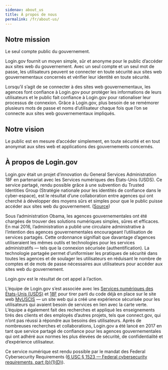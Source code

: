 ```yaml
---
sidenav: about_us
title: À propos de nous
permalink: /fr/about-us/
---
```

## Notre mission

Le seul compte public du gouvernement.

Login.gov fournit un moyen simple, sûr et anonyme pour le public d’accéder aux sites web du gouvernement. Avec un seul compte et un seul mot de passe, les utilisateurs peuvent se connecter en toute sécurité aux sites web gouvernementaux concernés et vérifier leur identité en toute sécurité. 

Lorsqu’il s’agit de se connecter à des sites web gouvernementaux, les agences font confiance à Login.gov pour protéger les informations de leurs utilisateurs et le public fait confiance à Login.gov pour rationaliser leur processus de connexion. Grâce à Login.gov, plus besoin de se remémorer plusieurs mots de passe et noms d’utilisateur chaque fois que l’on se connecte aux sites web gouvernementaux impliqués.

## Notre vision

Le public est en mesure d’accéder simplement, en toute sécurité et en tout anonymat aux sites web et applications des gouvernements concernés.

## À propos de Login.gov 

Login.gov était un projet d’innovation du General Services Administration 18F en partenariat avec les Services numériques des États-Unis (USDS). Ce service partagé, rendu possible grâce à une subvention du Trusted Identities Group (Stratégie nationale pour les identités de confiance dans le cyber-espace), est le résultat d’une collaboration entre agences qui ont cherché à développer des moyens sûrs et simples pour que le public puisse accéder aux sites web du gouvernement. ([Source](https://fcw.com/articles/2017/01/19/login-dot-gov-mazmanian.aspx))

Sous l’administration Obama, les agences gouvernementales ont été chargées de trouver des solutions numériques simples, sûres et efficaces. En mai 2016, l’administration a publié une circulaire administrative à l’intention des agences gouvernementales encourageant l’utilisation de services partagés. Cette ordonnance signifiait que davantage d’agences utiliseraient les mêmes outils et technologies pour les services administratifs — tels que la connexion sécurisée (authentification). La technologie partagée permet d’uniformiser les pratiques de sécurité dans toutes les agences et de soulager les utilisateurs en réduisant le nombre de comptes et de mots de passe nécessaires aux utilisateurs pour accéder aux sites web du gouvernement.

Login.gov est le résultat de cet appel à l’action.

L’équipe de Login.gov s’est associée avec les [Services numériques des États-Unis (USDS)](https://www.usds.gov/) et [18F](https://18f.gsa.gov/) pour tirer parti du code déjà en place sur le site web [MyUSCIS](https://my.uscis.gov/) — un site web qui a créé une expérience sécurisée pour les utilisateurs qui avaient besoin de services en lien avec la carte verte. L’équipe a également fait des recherches et appliqué les enseignements tirés des clients et des employés d’autres projets, tels que connect.gov, qui n’ont pas réussi à répondre aux besoins des utilisateurs. Après de nombreuses recherches et collaborations, Login.gov a été lancé en 2017 en tant que service partagé de confiance pour les agences gouvernementales qui ont adhéré aux normes les plus élevées de sécurité, de confidentialité et d’expérience utilisateur.

Ce service numérique est rendu possible par le mandat des Federal Cybersecurity Requirements ([6 USC § 1523 — Federal cybersecurity requirements, part (b)(1)(D)](https://uscode.house.gov/view.xhtml?req=6+USC+1523:+Federal+cybersecurity+requirements)).
